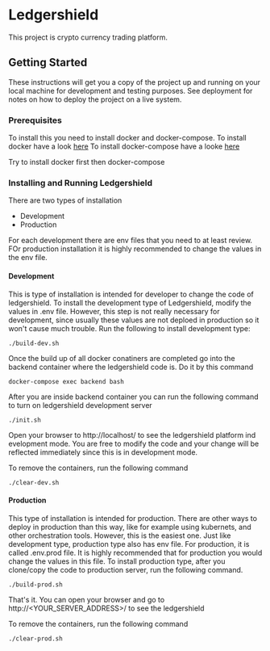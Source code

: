# Ledgershield

This project is crypto currency trading platform.

## Getting Started

These instructions will get you a copy of the project up and running on your local machine for development and testing purposes. See deployment for notes on how to deploy the project on a live system.

### Prerequisites

To install this you need to install docker and docker-compose.
To install docker have a look [here](https://docs.docker.com/get-started/) 
To install docker-compose have a looke [here](https://docs.docker.com/compose/install/)

Try to install docker first then docker-compose


### Installing and Running Ledgershield

There are two types of installation
* Development
* Production

For each development there are env files that you need to at least review. FOr production installation it is highly recommended to change the values in the env file.

#### Development
This is type of installation is intended for developer to change the code of ledgershield.
To install the development type of Ledgershield, modify the values in .env file. However, this step is not really necessary for development, since usually these values are not deploed in production so it won't cause much trouble.
Run the following to install development type:

```
./build-dev.sh
```

Once the build up of all docker conatiners are completed go into the backend container where the ledgershield code is. Do it by this command

```
docker-compose exec backend bash
```

After you are inside backend container you can run the following command to turn on ledgershield development server

```
./init.sh
``` 

Open your browser to http://localhost/ to see the ledgershield platform ind evelopment mode.
You are free to modify the code and your change will be reflected immediately since this is in development mode.

To remove the containers, run the following command

```
./clear-dev.sh
```

#### Production
This type of installation is intended for production. There are other ways to deploy in production than this way, like for example using kubernets, and other orchestration tools. However, this is the easiest one.
Just like development type, production type also has env file. For production, it is called .env.prod file. It is highly recommended that for production you would change the values in this file.
To install production type, after you clone/copy the code to production server, run the following command.

```
./build-prod.sh
```

That's it. You can open your browser and go to http://<YOUR_SERVER_ADDRESS>/ to see the ledgershield

To remove the containers, run the following command

```
./clear-prod.sh
```


